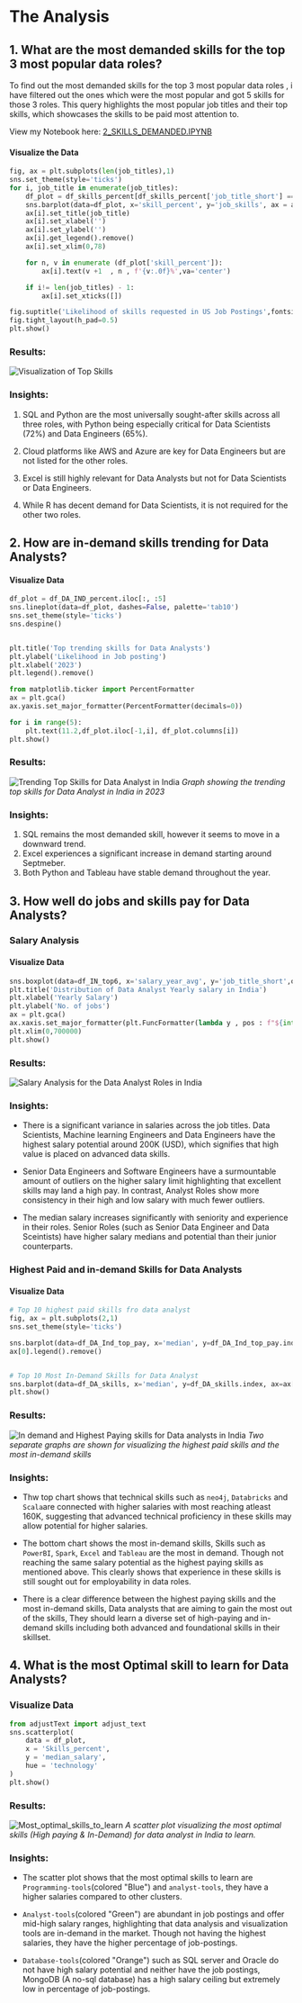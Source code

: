 # The Analysis

## 1. What are the most demanded skills for the top 3 most popular data roles?
To find out the most demanded skills for the top 3 most popular data roles , i have filtered out the ones which were the most popular and got 5 skills for those 3 roles. This query highlights the most popular job titles and their top skills, which showcases the skills to be paid most attention to.

View my Notebook here: [2_SKILLS_DEMANDED.IPYNB](2_PROJECT\2_SKILLS_DEMAND.IPYNB)

#### Visualize the Data
``` python
fig, ax = plt.subplots(len(job_titles),1)
sns.set_theme(style='ticks')
for i, job_title in enumerate(job_titles):
    df_plot = df_skills_percent[df_skills_percent['job_title_short'] == job_title].head(5)
    sns.barplot(data=df_plot, x='skill_percent', y='job_skills', ax = ax[i], hue='skill_count', palette='magma')
    ax[i].set_title(job_title)
    ax[i].set_xlabel('')
    ax[i].set_ylabel('')
    ax[i].get_legend().remove()
    ax[i].set_xlim(0,78)

    for n, v in enumerate (df_plot['skill_percent']):
        ax[i].text(v +1  , n , f'{v:.0f}%',va='center')

    if i!= len(job_titles) - 1:
        ax[i].set_xticks([])

fig.suptitle('Likelihood of skills requested in US Job Postings',fontsize=15)
fig.tight_layout(h_pad=0.5)
plt.show()
```

### Results:
 ![Visualization of Top Skills](2_PROJECT\Images\skills_demanded_all-data_roles.png)

### Insights:
1. SQL and Python are the most universally sought-after skills across all three roles, with Python being especially critical for Data Scientists (72%) and Data Engineers (65%).

2. Cloud platforms like AWS and Azure are key for Data Engineers but are not listed for the other roles.

3. Excel is still highly relevant for Data Analysts but not for Data Scientists or Data Engineers.

4. While R has decent demand for Data Scientists, it is not required for the other two roles.

## 2. How are in-demand skills trending for Data Analysts?

#### Visualize Data
```python
df_plot = df_DA_IND_percent.iloc[:, :5]
sns.lineplot(data=df_plot, dashes=False, palette='tab10')
sns.set_theme(style='ticks')
sns.despine()


plt.title('Top trending skills for Data Analysts')
plt.ylabel('Likelihood in Job posting')
plt.xlabel('2023')
plt.legend().remove()

from matplotlib.ticker import PercentFormatter
ax = plt.gca()
ax.yaxis.set_major_formatter(PercentFormatter(decimals=0))

for i in range(5):
    plt.text(11.2,df_plot.iloc[-1,i], df_plot.columns[i])
plt.show()
```
### Results:

 ![Trending Top Skills for Data Analyst in India](2_PROJECT\Images\dataanalyst_trending_over_time.png)
 *Graph showing the trending top skills for Data Analyst in India in 2023*

 ### Insights:
 1. SQL remains the most demanded skill, however it seems to move in a downward trend.
 2. Excel experiences a significant increase in demand starting around Septmeber.
 3. Both Python and Tableau have stable demand throughout the year.

 ## 3. How well do jobs and skills pay for Data Analysts?

 ### Salary Analysis 

 #### Visualize Data
 ```python
 sns.boxplot(data=df_IN_top6, x='salary_year_avg', y='job_title_short',order=job_order)
plt.title('Distribution of Data Analyst Yearly salary in India')
plt.xlabel('Yearly Salary')
plt.ylabel('No. of jobs')
ax = plt.gca()
ax.xaxis.set_major_formatter(plt.FuncFormatter(lambda y , pos : f"${int(y/1000)}K"))
plt.xlim(0,700000)
plt.show()

```
### Results:
![Salary Analysis for the Data Analyst Roles in India](2_PROJECT\Images\salary_analysis.png)

### Insights:
- There is a significant variance in salaries across the job titles. Data Scientists, Machine learning Engineers and Data Engineers have the highest salary potential around 200K (USD), which signifies that high value is placed on advanced data skills.

- Senior Data Engineers and Software Engineers have a surmountable amount of outliers on the higher salary limit highlighting that excellent skills may land a high pay. In contrast, Analyst Roles show more consistency in their high and low salary with much fewer outliers.

- The median salary increases significantly with seniority and experience in their roles. Senior Roles (such as Senior Data Engineer and Data Sceintists) have higher salary medians and potential than their junior counterparts.

### Highest Paid and in-demand Skills for Data Analysts
#### Visualize Data
```python
# Top 10 highest paid skills fro data analyst
fig, ax = plt.subplots(2,1)
sns.set_theme(style='ticks')

sns.barplot(data=df_DA_Ind_top_pay, x='median', y=df_DA_Ind_top_pay.index, ax=ax[0], hue='median', palette='viridis')
ax[0].legend().remove()


# Top 10 Most In-Demand Skills for Data Analyst
sns.barplot(data=df_DA_skills, x='median', y=df_DA_skills.index, ax=ax[1],hue='median',palette = 'mako')
plt.show()
```
### Results:
![In demand and Highest Paying skills for Data analysts in India](2_PROJECT\Images\Indemand.png)
*Two separate graphs are shown for visualizing the highest paid skills and the most in-demand skills*

### Insights:
- Thw top chart shows that technical skills such as `neo4j`, `Databricks` and `Scala`are connected with higher salaries with most reaching atleast 160K, suggesting that advanced technical proficiency in these skills may allow potential for higher salaries.

- The bottom chart shows the most in-demand skills, Skills such as `PowerBI`, `Spark`, `Excel` and `Tableau` are the most in demand. Though not reaching the same salary potential as the highest paying skills as mentioned above. This clearly shows that experience in these skills is still sought out for employability in data roles.

- There is a clear difference between the highest paying skills and the most in-demand skills, Data analysts that are aiming to gain the most out of the skills, They should learn a diverse set of high-paying and in-demand skills including both advanced and foundational skills in their skillset. 

## 4. What is the most Optimal skill to learn for Data Analysts?

### Visualize Data
```python
from adjustText import adjust_text
sns.scatterplot(
    data = df_plot,
    x = 'Skills_percent',
    y = 'median_salary',
    hue = 'technology'
)
plt.show()
```

### Results:
![Most_optimal_skills_to_learn](2_PROJECT\Images\optimal_skills.png)
*A scatter plot visualizing the most optimal skills (High paying & In-Demand) for data analyst in India to learn.*

### Insights:
- The scatter plot shows that the most optimal skills to learn are `Programming-tools`(colored "Blue") and `analyst-tools`, they have a higher salaries compared to other clusters.

- `Analyst-tools`(colored "Green") are abundant in job postings and offer mid-high salary ranges, highlighting that data analysis and visualization tools are in-demand in the market. Though not having the highest salaries, they have the higher percentage of job-postings.

- `Database-tools`(colored "Orange") such as SQL server and Oracle do not have high salary potential and neither have the job postings, MongoDB (A no-sql database) has a high salary ceiling but extremely low in percentage of job-postings.